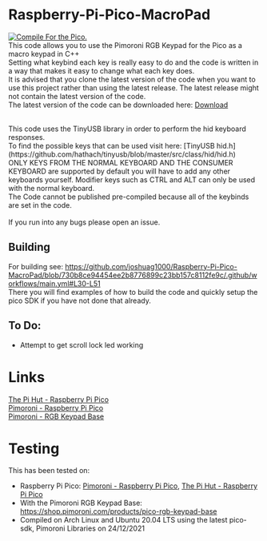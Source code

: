# Raspberry-Pi-Pico-MacroPad
[![Compile For the Pico.](https://github.com/joshuag1000/Raspberry-Pi-Pico-MacroPad/actions/workflows/main.yml/badge.svg)](https://github.com/joshuag1000/Raspberry-Pi-Pico-MacroPad/actions/workflows/main.yml)<br>
This code allows you to use the Pimoroni RGB Keypad for the Pico as a macro keypad in C++ <br>
Setting what keybind each key is really easy to do and the code is written in a way that makes it easy to change what each key does.<br>
It is advised that you clone the latest version of the code when you want to use this project rather than using the latest release. The latest release might not contain the latest version of the code. <br>
The latest version of the code can be downloaded here: [Download](https://github.com/joshuag1000/Raspberry-Pi-Pico-MacroPad/archive/refs/heads/main.zip)

<br>
This code uses the TinyUSB library in order to perform the hid keyboard responses. <br>
To find the possible keys that can be used visit here: [TinyUSB hid.h](https://github.com/hathach/tinyusb/blob/master/src/class/hid/hid.h) <br>
ONLY KEYS FROM THE NORMAL KEYBOARD AND THE CONSUMER KEYBOARD are supported by default you will have to add any other keyboards yourself. Modifier keys such as CTRL and ALT can only be used with the normal keyboard.<br>
The Code cannot be published pre-compiled because all of the keybinds are set in the code. <br>
<br>
If you run into any bugs please open an issue.

## Building
For building see: https://github.com/joshuag1000/Raspberry-Pi-Pico-MacroPad/blob/730b8ce94454ee2b8776899c23bb157c8112fe9c/.github/workflows/main.yml#L30-L51 <br>
There you will find examples of how to build the code and quickly setup the pico SDK if you have not done that already.

## To Do:
 - Attempt to get scroll lock led working

# Links
[The Pi Hut - Raspberry Pi Pico](https://thepihut.com/products/raspberry-pi-pico) <br>
[Pimoroni - Raspberry Pi Pico](https://shop.pimoroni.com/products/raspberry-pi-pico?variant=32402092294227) <br>
[Pimoroni - RGB Keypad Base](https://shop.pimoroni.com/products/pico-rgb-keypad-base) <br>

# Testing
This has been tested on: <br>
 - Raspberry Pi Pico: [Pimoroni - Raspberry Pi Pico](https://shop.pimoroni.com/products/raspberry-pi-pico?variant=32402092294227), [The Pi Hut - Raspberry Pi Pico](https://thepihut.com/products/raspberry-pi-pico)
 - With the Pimoroni RGB Keypad Base: https://shop.pimoroni.com/products/pico-rgb-keypad-base 
 - Compiled on Arch Linux and Ubuntu 20.04 LTS using the latest pico-sdk, Pimoroni Libraries on 24/12/2021

